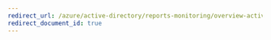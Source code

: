 ```yaml
---
redirect_url: /azure/active-directory/reports-monitoring/overview-activity-logs-in-azure-monitor
redirect_document_id: true
---
```

